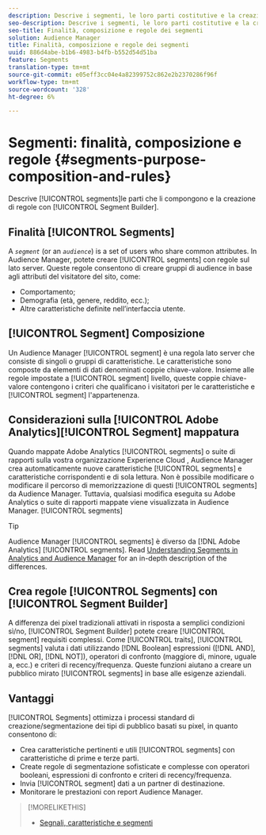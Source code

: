```yaml
---
description: Descrive i segmenti, le loro parti costitutive e la creazione di regole con Segment Builder (Generatore di segmenti).
seo-description: Descrive i segmenti, le loro parti costitutive e la creazione di regole con Segment Builder (Generatore di segmenti).
seo-title: Finalità, composizione e regole dei segmenti
solution: Audience Manager
title: Finalità, composizione e regole dei segmenti
uuid: 886d4abe-b1b6-4983-b4fb-b552d54d51ba
feature: Segments
translation-type: tm+mt
source-git-commit: e05eff3cc04e4a82399752c862e2b2370286f96f
workflow-type: tm+mt
source-wordcount: '328'
ht-degree: 6%

---
```



# Segmenti: finalità, composizione e regole {#segments-purpose-composition-and-rules}

Descrive [!UICONTROL segments]le parti che li compongono e la creazione di regole con [!UICONTROL Segment Builder].

## Finalità [!UICONTROL Segments]

A *`segment`* (or an *`audience`*) is a set of users who share common attributes. In  Audience Manager, potete creare [!UICONTROL segments] con regole sul lato server. Queste regole consentono di creare gruppi di audience in base agli attributi del visitatore del sito, come:

* Comportamento;
* Demografia (età, genere, reddito, ecc.);
* Altre caratteristiche definite nell’interfaccia utente.

## [!UICONTROL Segment] Composizione

Un Audience Manager  [!UICONTROL segment] è una regola lato server che consiste di singoli o gruppi di caratteristiche. Le caratteristiche sono composte da elementi di dati denominati coppie chiave-valore. Insieme alle regole impostate a [!UICONTROL segment] livello, queste coppie chiave-valore contengono i criteri che qualificano i visitatori per le caratteristiche e [!UICONTROL segment] l&#39;appartenenza.

## Considerazioni sulla [!UICONTROL Adobe Analytics][!UICONTROL Segment] mappatura

Quando mappate Adobe  Analytics [!UICONTROL segments] o suite di rapporti sulla vostra organizzazione Experience Cloud ,  Audience Manager crea automaticamente nuove caratteristiche [!UICONTROL segments] e caratteristiche corrispondenti e di sola lettura. Non è possibile modificare o modificare il percorso di memorizzazione di questi [!UICONTROL segments] da  Audience Manager. Tuttavia, qualsiasi modifica eseguita su Adobe  Analytics o suite di rapporti mappate viene visualizzata in  Audience Manager. [!UICONTROL segments]

>[!TIP]
>
> Audience Manager [!UICONTROL segments] è diverso da [!DNL Adobe Analytics] [!UICONTROL segments]. Read [Understanding Segments in Analytics and Audience Manager](https://docs.adobe.com/content/help/it-IT/analytics/integration/audience-analytics/audience-analytics-workflow/aam-analytics-segments.html) for an in-depth description of the differences.

## Crea regole [!UICONTROL Segments] con [!UICONTROL Segment Builder]

A differenza dei pixel tradizionali attivati in risposta a semplici condizioni sì/no, [!UICONTROL Segment Builder] potete creare [!UICONTROL segment] requisiti complessi. Come [!UICONTROL traits], [!UICONTROL segments] valuta i dati utilizzando [!DNL Boolean] espressioni ([!DNL AND], [!DNL OR], [!DNL NOT]), operatori di confronto (maggiore di, minore, uguale a, ecc.) e criteri di recency/frequenza. Queste funzioni aiutano a creare un pubblico mirato [!UICONTROL segments] in base alle esigenze aziendali.

## Vantaggi

[!UICONTROL Segments] ottimizza i processi standard di creazione/segmentazione dei tipi di pubblico basati su pixel, in quanto consentono di:

* Crea caratteristiche pertinenti e utili [!UICONTROL segments] con caratteristiche di prime e terze parti.
* Create regole di segmentazione sofisticate e complesse con operatori booleani, espressioni di confronto e criteri di recency/frequenza.
* Invia [!UICONTROL segment] dati a un partner di destinazione.
* Monitorare le prestazioni con  report Audience Manager.

>[!MORELIKETHIS]
>
>* [Segnali, caratteristiche e segmenti](../../reference/signal-trait-segment.md)

